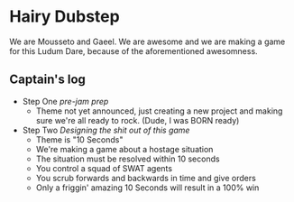 Hairy Dubstep
=============

We are Mousseto and Gaeel. We are awesome and we are making a game for this Ludum Dare, because of the aforementioned awesomness.




Captain's log
-------------

+ Step One *pre-jam prep*
	+ Theme not yet announced, just creating a new project and making sure we're all ready to rock. (Dude, I was BORN ready)
+ Step Two *Designing the shit out of this game*
	+ Theme is "10 Seconds"
	+ We're making a game about a hostage situation
	+ The situation must be resolved within 10 seconds
	+ You control a squad of SWAT agents
	+ You scrub forwards and backwards in time and give orders
	+ Only a friggin' amazing 10 Seconds will result in a 100% win
